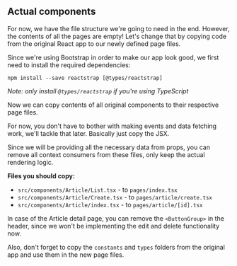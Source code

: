 ## Actual components

For now, we have the file structure we're going to need in the end. However, the contents
of all the pages are empty! Let's change that by copying code from the original React app
to our newly defined page files.

Since we're using Bootstrap in order to make our app look good, we first need to install the required dependencies:

`npm install --save reactstrap [@types/reactstrap]`

*Note: only install `@types/reactstrap` if you're using TypeScript*

Now we can copy contents of all original components to their respective page files.

For now, you don't have to bother with making events and data fetching work, we'll tackle that later.
Basically just copy the JSX. 

Since we will be providing all the necessary data from props, you can 
remove all context consumers from these files, only keep the actual rendering logic.

**Files you should copy:**
* `src/components/Article/List.tsx` - to `pages/index.tsx`
* `src/components/Article/Create.tsx` - to `pages/article/create.tsx`
* `src/components/Article/index.tsx` - to `pages/article/[id].tsx`

In case of the Article detail page, you can remove the `<ButtonGroup>` in the header,
since we won't be implementing the edit and delete functionality now.

Also, don't forget to copy the `constants` and `types` folders from the original app and use them
in the new page files.
